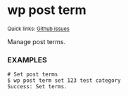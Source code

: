 # wp post term

<small>Quick links: <a href="https://github.com/issues?q=is%3Aopen+label%3Acommand%3Apost-term+sort%3Aupdated-desc+org%3Awp-cli">Github issues</a></small>

Manage post terms.

### EXAMPLES

    # Set post terms
    $ wp post term set 123 test category
    Success: Set terms.




